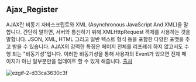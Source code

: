 ## Ajax_Register

AJAX란 비동기 자바스크립트와 XML (Asynchronous JavaScript And XML)을 말합니다. 간단히 말하면, 서버와 통신하기 위해 XMLHttpRequest 객체를 사용하는 것을 말합니다. JSON, XML, HTML 그리고 일반 텍스트 형식 등을 포함한 다양한 포맷을 주고 받을 수 있습니다. AJAX의 강력한 특징은 페이지 전체를 리프레쉬 하지 않고서도 수행 되는 "비동기성"입니다. 이러한 비동기성을 통해 사용자의 Event가 있으면 전체 페이지가 아닌 일부분만을 업데이트 할 수 있게 해줍니다. [출처](https://developer.mozilla.org/ko/docs/Web/Guide/AJAX/Getting_Started#AJAX.EB.9E.80.3F)

![ezgif-2-d33ca3630c3f](https://user-images.githubusercontent.com/38427658/55102020-d6fcf100-5108-11e9-9530-3801f3bc3512.gif)

